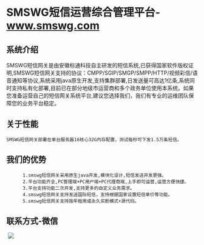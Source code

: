 # SMSWG短信运营综合管理平台-www.smswg.com

## 系统介绍

​           SMSWG短信网关是由安徽标通科技自主研发的短信系统,已获得国家软件版权证明,SMSWG短信网关支持的协议：CMPP/SGIP/SMGP/SMPP/HTTP/视频彩信/语音通知等协议,系统采用java原生开发,支持集群部署,日发送量可高达1亿条,系统同时支持私有化部署,目前已在部分地级市运营商和多个政务单位使用本系统。如果您准备运营自己的短信网关系统平台,建议您选择我们，我们有专业的运维团队保障您的业务平台稳定。

## **关于性能**

```
SMSWG短信网关部署在单台服务器16核心32G内存配置，测试每秒可下发1.5万条短信。
```

## 我们的优势
          1.smswg短信网关采用原生java开发,模块化设计,短信发送并发更强。
          2.平台功能齐全,PC管理端+PC用户端+PC代理商端,上手即可运营,运营方便快捷。
          3.平台支持功能二次开发,支持更多的自定义业务需求。
          4.smswg短信网关支持发送国际短信，支持根据国家设置短信单价等功能。
          5.smswg短信网关支持按年租用或永久买断模式+源代码。

## 联系方式-微信

​            ![](https://www.smswg.com/templets/smsgw/images/ma.png)
